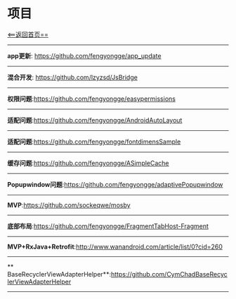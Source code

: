 # 项目



[<==返回首页==](https://github.com/fengyongge/AndroidOpenCollect)

---

**app更新**: https://github.com/fengyongge/app_update

---

**混合开发**: https://github.com/lzyzsd/JsBridge

---

**权限问题**:https://github.com/fengyongge/easypermissions

---

**适配问题**:https://github.com/fengyongge/AndroidAutoLayout

---

**适配问题**:https://github.com/fengyongge/fontdimensSample

---

**缓存问题**:https://github.com/fengyongge/ASimpleCache

---

**Popupwindow问题**:https://github.com/fengyongge/adaptivePopupwindow

---

**MVP**:https://github.com/sockeqwe/mosby

---

**底部布局**:https://github.com/fengyongge/FragmentTabHost-Fragment

---

**MVP+RxJava+Retrofit**:http://www.wanandroid.com/article/list/0?cid=260

---

** BaseRecyclerViewAdapterHelper**:https://github.com/CymChadBaseRecyclerViewAdapterHelper

---
















  
